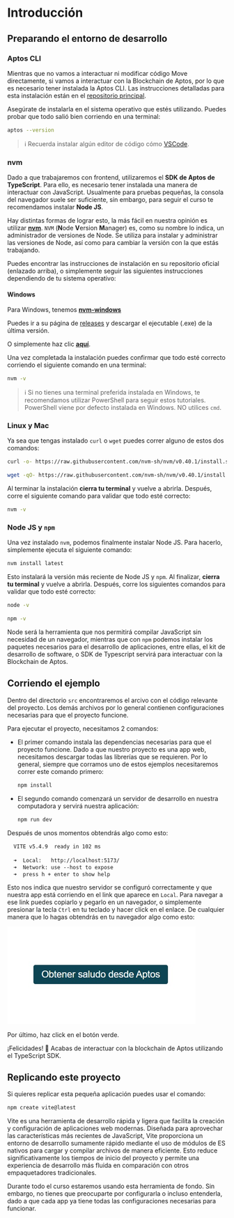 # Introducción

## Preparando el entorno de desarrollo

### Aptos CLI

Mientras que no vamos a interactuar ni modificar código Move directamente, si vamos a interactuar con la Blockchain de Aptos, por lo que es necesario tener instalada la Aptos CLI. Las instrucciones detalladas para esta instalación están en el [repositorio principal](https://github.com/Zona-Tres/aptos-first-steps/).

Asegúrate de instalarla en el sistema operativo que estés utilizando. Puedes probar que todo salió bien corriendo en una terminal:

```sh
aptos --version
```

> :information_source: Recuerda instalar algún editor de código cómo [VSCode](https://code.visualstudio.com/).

### nvm

Dado a que trabajaremos con frontend, utilizaremos el **SDK de Aptos de TypeScript**. Para ello, es necesario tener instalada una manera de interactuar con JavaScript. Usualmente para pruebas pequeñas, la consola del navegador suele ser suficiente, sin embargo, para seguir el curso te recomendamos instalar **Node JS**.

Hay distintas formas de lograr esto, la más fácil en nuestra opinión es utilizar **[nvm](https://github.com/nvm-sh/nvm)**. `NVM` (**N**ode **V**ersion **M**anager) es, como su nombre lo indica, un administrador de versiones de Node. Se utiliza para instalar y administrar las versiones de Node, así como para cambiar la versión con la que estás trabajando.

Puedes encontrar las instrucciones de instalación en su repositorio oficial (enlazado arriba), o simplemente seguir las siguientes instrucciones dependiendo de tu sistema operativo:

#### Windows

Para Windows, tenemos **[nvm-windows](https://github.com/coreybutler/nvm-windows)**

Puedes ir a su página de [releases](https://github.com/coreybutler/nvm-windows/releases) y descargar el ejecutable (.exe) de la última versión.

O simplemente haz clic **[aquí](https://github.com/coreybutler/nvm-windows/releases/download/1.1.12/nvm-setup.exe)**.

Una vez completada la instalación puedes confirmar que todo esté correcto corriendo el siguiente comando en una terminal:

```sh
nvm -v
```
> :information_source: Si no tienes una terminal preferida instalada en Windows, te recomendamos utilizar PowerShell para seguir estos tutoriales. PowerShell viene por defecto instalada en Windows. NO utilices `cmd`.

### Linux y Mac

Ya sea que tengas instalado `curl` o `wget` puedes correr alguno de estos dos comandos:

```sh
curl -o- https://raw.githubusercontent.com/nvm-sh/nvm/v0.40.1/install.sh | bash
```
```sh
wget -qO- https://raw.githubusercontent.com/nvm-sh/nvm/v0.40.1/install.sh | bash
```

Al terminar la instalación **cierra tu terminal** y vuelve a abrirla. Después, corre el siguiente comando para validar que todo esté correcto:

```sh
nvm -v
```

### Node JS y `npm`

Una vez instalado `nvm`, podemos finalmente instalar Node JS. Para hacerlo, simplemente ejecuta el siguiente comando:

```sh
nvm install latest
```

Esto instalará la versión más reciente de Node JS y `npm`. Al finalizar, **cierra tu terminal** y vuelve a abrirla. Después, corre los siguientes comandos para validar que todo esté correcto:

```sh
node -v
```
```sh
npm -v
```

Node será la herramienta que nos permitirá compilar JavaScript sin necesidad de un navegador, mientras que con `npm` podemos instalar los paquetes necesarios para el desarrollo de aplicaciones, entre ellas, el kit de desarrollo de software, o SDK de Typescript servirá para interactuar con la Blockchain de Aptos.

## Corriendo el ejemplo

Dentro del directorio `src` encontraremos el arcivo con el código relevante del proyecto. Los demás archivos por lo general contienen configuraciones necesarias para que el proyecto funcione.

Para ejecutar el proyecto, necesitamos 2 comandos:

* El primer comando instala las dependencias necesarias para que el proyecto funcione. Dado a que nuestro proyecto es una app web, necesitamos descargar todas las librerías que se requieren. Por lo general, siempre que corramos uno de estos ejemplos necesitaremos correr este comando primero:
    ```sh
    npm install
    ```
* El segundo comando comenzará un servidor de desarrollo en nuestra computadora y servirá nuestra aplicación:
    ```sh
    npm run dev
    ```

Después de unos momentos obtendrás algo como esto:
```
  VITE v5.4.9  ready in 102 ms

  ➜  Local:   http://localhost:5173/
  ➜  Network: use --host to expose
  ➜  press h + enter to show help
```

Esto nos indica que nuestro servidor se configuró correctamente y que nuestra app está corriendo en el link que aparece en `Local`. Para navegar a ese link puedes copiarlo y pegarlo en un navegador, o simplemente presionar la tecla `Ctrl` en tu teclado y hacer click en el enlace. De cualquier manera que lo hagas obtendrás en tu navegador algo como esto:

![fr1](../../recursos/frontend/fr1.jpg)

Por último, haz click en el botón verde.

¡Felicidades! :partying_face: Acabas de interactuar con la blockchain de Aptos utilizando el TypeScript SDK.

## Replicando este proyecto

Si quieres replicar esta pequeña aplicación puedes usar el comando:
```sh
npm create vite@latest
```

Vite es una herramienta de desarrollo rápida y ligera que facilita la creación y configuración de aplicaciones web modernas. Diseñada para aprovechar las características más recientes de JavaScript, Vite proporciona un entorno de desarrollo sumamente rápido mediante el uso de módulos de ES nativos para cargar y compilar archivos de manera eficiente. Esto reduce significativamente los tiempos de inicio del proyecto y permite una experiencia de desarrollo más fluida en comparación con otros empaquetadores tradicionales.

Durante todo el curso estaremos usando esta herramienta de fondo. Sin embargo, no tienes que preocuparte por configurarla o incluso entenderla, dado a que cada app ya tiene todas las configuraciones necesarias para funcionar.